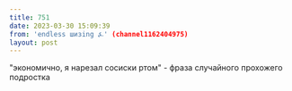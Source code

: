 ```yaml
---
title: 751
date: 2023-03-30 15:09:39
from: 'endless шизing ⍼' (channel1162404975)
layout: post
---
```


"экономично, я нарезал сосиски ртом" - фраза случайного прохожего подростка
